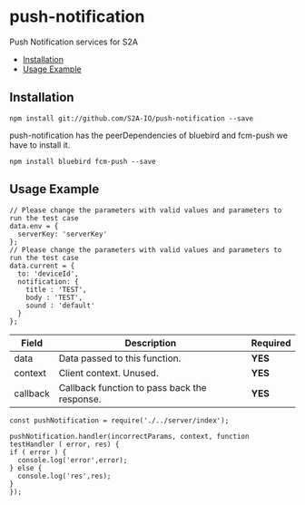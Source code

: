 # push-notification
Push Notification services for S2A
- [Installation](#installation)
- [Usage Example](#usage-example)

## Installation
  ```
npm install git://github.com/S2A-IO/push-notification --save
  ```
push-notification has the peerDependencies of bluebird and fcm-push we have to install it.
```
npm install bluebird fcm-push --save
```
## Usage Example
```
// Please change the parameters with valid values and parameters to run the test case
data.env = {
  serverKey: 'serverKey'
};
// Please change the parameters with valid values and parameters to run the test case
data.current = {
  to: 'deviceId',
  notification: {
    title : 'TEST',
    body : 'TEST',
    sound : 'default'
  }
};
```

| Field    | Description      | Required       |
|----------|-------------|----------------|
| data   | Data passed to this function.  | **YES** |
| context      | Client context. Unused. | **YES** |
| callback      | Callback function to pass back the response. | **YES** |
  ```
const pushNotification = require('./../server/index');

pushNotification.handler(incorrectParams, context, function testHandler ( error, res) {
  if ( error ) {
    console.log('error',error);
  } else {
    console.log('res',res);
  }
});
  ```
